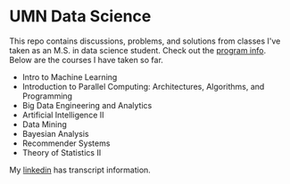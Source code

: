 # UMN Data Science

This repo contains discussions, problems, and solutions from classes I've taken as an M.S. in data science student. Check out the [program info]. Below are the courses I have taken so far.
- Intro to Machine Learning
- Introduction to Parallel Computing: Architectures, Algorithms, and Programming
- Big Data Engineering and Analytics
- Artificial Intelligence II
- Data Mining
- Bayesian Analysis
- Recommender Systems
- Theory of Statistics II

My [linkedin] has transcript information.

[program info]: <https://datascience.umn.edu/>
[linkedin]: <https://www.linkedin.com/in/samuel-naden-8a967154/>
